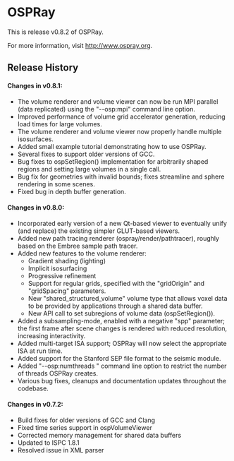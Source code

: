 OSPRay
======

This is release v0.8.2 of OSPRay.

For more information, visit http://www.ospray.org.

Release History
---------------

#### Changes in v0.8.1:

- The volume renderer and volume viewer can now be run MPI parallel
  (data replicated) using the "--osp:mpi" command line option.
- Improved performance of volume grid accelerator generation, reducing
  load times for large volumes.
- The volume renderer and volume viewer now properly handle multiple
  isosurfaces.
- Added small example tutorial demonstrating how to use OSPRay.
- Several fixes to support older versions of GCC.
- Bug fixes to ospSetRegion() implementation for arbitrarily shaped
  regions and setting large volumes in a single call.
- Bug fix for geometries with invalid bounds; fixes streamline and
  sphere rendering in some scenes.
- Fixed bug in depth buffer generation.

#### Changes in v0.8.0:

- Incorporated early version of a new Qt-based viewer to eventually
  unify (and replace) the existing simpler GLUT-based viewers.
- Added new path tracing renderer (ospray/render/pathtracer),
  roughly based on the Embree sample path tracer.
- Added new features to the volume renderer:
    - Gradient shading (lighting)
    - Implicit isosurfacing
    - Progressive refinement
    - Support for regular grids, specified with the "gridOrigin" and
      "gridSpacing" parameters.
    - New "shared_structured_volume" volume type that allows voxel
      data to be provided by applications through a shared data buffer.
    - New API call to set subregions of volume data (ospSetRegion()).
- Added a subsampling-mode, enabled with a negative "spp" parameter;
  the first frame after scene changes is rendered with reduced
  resolution, increasing interactivity.
- Added multi-target ISA support; OSPRay will now select the appropriate
  ISA at run time.
- Added support for the Stanford SEP file format to the seismic module.
- Added "--osp:numthreads <n>" command line option to restrict  the
  number of threads OSPRay creates.
- Various bug fixes, cleanups and documentation updates throughout the
  codebase.

#### Changes in v0.7.2:

- Build fixes for older versions of GCC and Clang
- Fixed time series support in ospVolumeViewer
- Corrected memory management for shared data buffers
- Updated to ISPC 1.8.1
- Resolved issue in XML parser
